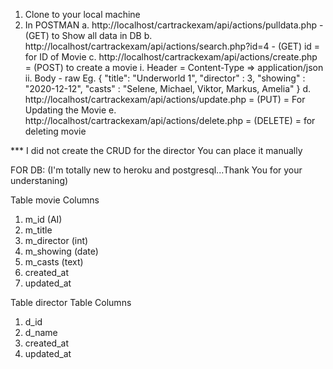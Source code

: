1. Clone to your local machine
2. In POSTMAN
    a. http://localhost/cartrackexam/api/actions/pulldata.php - (GET) to Show all data in DB
    b. http://localhost/cartrackexam/api/actions/search.php?id=4 - (GET) id = for ID of Movie
    c. http://localhost/cartrackexam/api/actions/create.php = (POST) to create a movie
        i. Header = Content-Type => application/json
        ii. Body - raw Eg.
          {
              "title": "Underworld 1",
              "director" : 3,
              "showing" : "2020-12-12",
              "casts" : "Selene, Michael, Viktor, Markus, Amelia"
          }
    d. http://localhost/cartrackexam/api/actions/update.php = (PUT) = For Updating the Movie
    e. http://localhost/cartrackexam/api/actions/delete.php = (DELETE) = for deleting movie
    
    
*** I did not create the CRUD for the director You can place it manually



FOR DB: (I'm totally new to heroku and postgresql...Thank You for your understaning)

Table movie
Columns
1. m_id (AI)
2. m_title
3. m_director (int)
4. m_showing (date)
5. m_casts (text)
6. created_at
7. updated_at

Table director
Table Columns
1. d_id
2. d_name
3. created_at
4. updated_at


